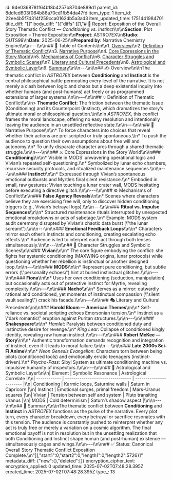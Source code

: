 id: 94e0368781f64b18b4257b8704e889d1
parent_id: 8ddfed603f064b86a70cd1fb54da47fd
item_type: 1
item_id: 22ee4b5f74314f259cca0162db5a3ad3
item_updated_time: 1751441984701
title_diff: "[]"
body_diff: "[{\"diffs\":[[1,\"# 📘 Report: Exposition of the Overall Story Thematic Conflict — *Conditioning vs. Instinct*\\\n\\\n**Section**: Plot Exposition – Theme Exposition\\\n**Project**: ASTRO7EX\\\n**Studio**: GUTS99\\\n**Date**: 2025-06-25\\\n**Prepared by**: Narrative Chemistry Engine\\\n\\\n---\\\n\\\n## 📓 Table of Contents\\\n\\\n1. [Overview](#overview)\\\n2. [Definition of Thematic Conflict](#definition-of-thematic-conflict)\\\n3. [Narrative Purpose](#narrative-purpose)\\\n4. [Core Expressions in the Story World](#core-expressions-in-the-story-world)\\\n5. [Mechanisms of Conflict](#mechanisms-of-conflict)\\\n6. [Character Struggles and Symbolic Scenes](#character-struggles-and-symbolic-scenes)\\\n7. [Literary and Cultural Precedents](#literary-and-cultural-precedents)\\\n8. [Astrological and Symbolic Layer](#astrological-and-symbolic-layer)\\\n9. [Summary](#summary)\\\n\\\n---\\\n\\\n## ✍️ Overview\\\n\\\nThe thematic conflict in *ASTRO7EX* between **Conditioning** and **Instinct** is the central philosophical battle permeating every level of the narrative. It is not merely a clash between logic and chaos but a deep existential inquiry into whether humans (and post-humans) act freely or as programmed extensions of larger systems.\\\n\\\n---\\\n\\\n## 💡 Definition of Thematic Conflict\\\n\\\n> **Thematic Conflict**: The friction between the thematic Issue (Conditioning) and its Counterpoint (Instinct), which dramatizes the story’s ultimate moral or philosophical question.\\\n\\\nIn *ASTRO7EX*, this conflict frames the moral landscape, offering no easy resolution and intentionally leaving the audience in an unsettled reflective state.\\\n\\\n---\\\n\\\n## 🎯 Narrative Purpose\\\n\\\n* To force characters into choices that reveal whether their actions are pre-scripted or truly spontaneous.\\\n* To push the audience to question their own assumptions about free will and autonomy.\\\n* To unify disparate character arcs through a shared thematic struggle.\\\n\\\n---\\\n\\\n## ⚔️ Core Expressions in the Story World\\\n\\\n### **Conditioning**\\\n\\\n* Visible in MODS’ unwavering operational logic and Vivian’s repeated self-questioning.\\\n* Symbolized by lunar echo chambers, recursive security protocols, and ritualized maintenance sequences.\\\n\\\n---\\\n\\\n### **Instinct**\\\n\\\n* Expressed through Vivian’s spontaneous emotional outbursts and Myrtle’s final silent resistance.\\\n* Embodied in small, raw gestures: Vivian touching a lunar crater wall, MODS hesitating before executing a directive glitch.\\\n\\\n---\\\n\\\n## ⚙️ Mechanisms of Conflict\\\n\\\n### **False Agency Reveals**\\\n\\\n* Scenes where characters believe they are exercising free will, only to discover hidden conditioning triggers (e.g., Vivian’s betrayal logs).\\\n\\\n---\\\n\\\n### **Ritual vs. Impulse Sequences**\\\n\\\n* Structured maintenance rituals interrupted by unexpected emotional breakdowns or acts of sabotage.\\\n* Example: MODS system audit ceremony disrupted by Vivian’s chaotic data burst (\\\"the lunar scream\\\").\\\n\\\n---\\\n\\\n### **Emotional Feedback Loops**\\\n\\\n* Characters mirror each other’s instincts and conditioning, creating escalating echo effects.\\\n* Audience is led to interpret each act through both lenses simultaneously.\\\n\\\n---\\\n\\\n## 🔗 Character Struggles and Symbolic Scenes\\\n\\\n### **Vivian**\\\n\\\n* The core figure embodying the conflict: she fights her systemic conditioning (MAXWING origins, lunar protocols) while questioning whether her rebellion is instinctual or another designed loop.\\\n\\\n---\\\n\\\n### **MODS**\\\n\\\n* Represent pure conditioning, but subtle errors (\\\"personality echoes\\\") hint at buried instinctual glitches.\\\n\\\n---\\\n\\\n### **Fiona**\\\n\\\n* Uses her own conditioning (seduction, manipulation) but occasionally acts out of protective instinct for Myrtle, revealing complexity.\\\n\\\n---\\\n\\\n### **Nacho**\\\n\\\n* Serves as a mirror: outwardly rational and conditioned, yet moments of instinctual compassion (\\\"silent vault sealing\\\") crack his facade.\\\n\\\n---\\\n\\\n## 🎭 Literary and Cultural Precedents\\\n\\\n### **Harold Bloom — American Themes**\\\n\\\n* Self-reliance vs. societal scripting echoes Emersonian tension.\\\n* Instinct as a \\\"dark romantic\\\" eruption against Puritan structures.\\\n\\\n---\\\n\\\n### **Shakespeare**\\\n\\\n* *Hamlet*: Paralysis between conditioned duty and instinctive desire for revenge.\\\n* *King Lear*: Collapse of conditioned kingly identity, revealing raw human instinct.\\\n\\\n---\\\n\\\n### **Robert McKee — Story**\\\n\\\n* Authentic transformation demands recognition and integration of instinct, even if it leads to moral failure.\\\n\\\n---\\\n\\\n### **Late 2000s Sci-Fi Anime**\\\n\\\n* *Neon Genesis Evangelion*: Characters torn between being pilots (conditioned tools) and emotionally erratic teenagers (instinct-driven).\\\n* *Psycho-Pass*: Sibyl System as ultimate conditioning machine vs. impulsive humanity of inspectors.\\\n\\\n---\\\n\\\n## 🌌 Astrological and Symbolic Layer\\\n\\\n| Element      | Symbolic Resonance               | Astrological Correlate  |\\\n| ------------ | -------------------------------- | ----------------------- |\\\n| Conditioning | Karmic loops, Saturnine walls    | Saturn in Capricorn     |\\\n| Instinct     | Emotional surges, primal freedom | Mars-Uranus squares     |\\\n| Vivian       | Tension between self and system  | Pluto transiting Uranus |\\\n| MODS         | Cold determinism                 | Saturn’s shadow aspect  |\\\n\\\n---\\\n\\\n## 🎯 Summary\\\n\\\nThe thematic conflict between **Conditioning** and **Instinct** in *ASTRO7EX* functions as the pulse of the narrative. Every plot turn, every character breakdown, every betrayal or sacrifice resonates with this tension. The audience is constantly pushed to reinterpret whether any act is truly free or merely a variation on a cosmic algorithm. The final emotional payoff is not in resolution but in the unsettling realization that both Conditioning and Instinct shape human (and post-human) existence — simultaneously cages and wings.\\\n\\\n---\\\n\\\n## ✅ Status: Canonical Overall Story Thematic Conflict Exposition Complete.\\\n\"]],\"start1\":0,\"start2\":0,\"length1\":0,\"length2\":5726}]"
metadata_diff: {"new":{},"deleted":[]}
encryption_cipher_text: 
encryption_applied: 0
updated_time: 2025-07-02T07:48:28.395Z
created_time: 2025-07-02T07:48:28.395Z
type_: 13